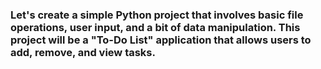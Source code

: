 ### Let's create a simple Python project that involves basic file operations, user input, and a bit of data manipulation. This project will be a "To-Do List" application that allows users to add, remove, and view tasks.
